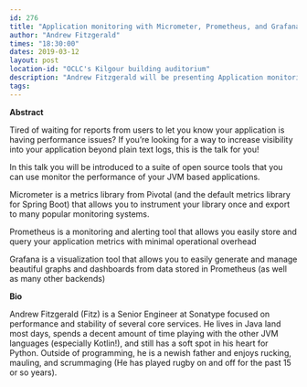 ```yaml
---
id: 276
title: "Application monitoring with Micrometer, Prometheus, and Grafana"
author: "Andrew Fitzgerald"
times: "18:30:00"
dates: 2019-03-12
layout: post
location-id: "OCLC's Kilgour building auditorium"  
description: "Andrew Fitzgerald will be presenting Application monitoring with Micrometer, Prometheus, and Grafana"
tags: 
---
```

**Abstract**

Tired of waiting for reports from users to let you know your application is having performance issues? If you’re looking for a way to increase visibility into your application beyond plain text logs, this is the talk for you!

In this talk you will be introduced to a suite of open source tools that you can use monitor the performance of your JVM based applications.

Micrometer is a metrics library from Pivotal (and the default metrics library for Spring Boot) that allows you to instrument your library once and export to many popular monitoring systems.

Prometheus is a monitoring and alerting tool that allows you easily store and query your application metrics with minimal operational overhead

Grafana is a visualization tool that allows you to easily generate and manage beautiful graphs and dashboards from data stored in Prometheus (as well as many other backends)

**Bio**

Andrew Fitzgerald (Fitz) is a Senior Engineer at Sonatype focused on performance and stability of several core services. He lives in Java land most days, spends a decent amount of time playing with the other JVM languages (especially Kotlin!), and still has a soft spot in his heart for Python. Outside of programming, he is a newish father and enjoys rucking, mauling, and scrummaging (He has played rugby on and off for the past 15 or so years).